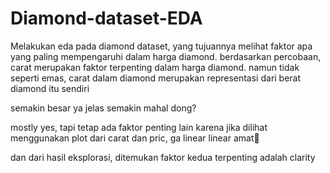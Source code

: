 # Diamond-dataset-EDA
Melakukan eda pada diamond dataset, yang tujuannya melihat faktor apa yang paling mempengaruhi dalam harga diamond.
berdasarkan percobaan, carat merupakan faktor terpenting dalam harga diamond. namun tidak seperti emas, carat dalam diamond merupakan representasi dari berat diamond itu sendiri

semakin besar ya jelas semakin mahal dong?

mostly yes, tapi tetap ada faktor penting lain karena jika dilihat menggunakan plot dari carat dan pric, ga linear linear amat🤞

dan dari hasil eksplorasi, ditemukan faktor kedua terpenting adalah clarity
